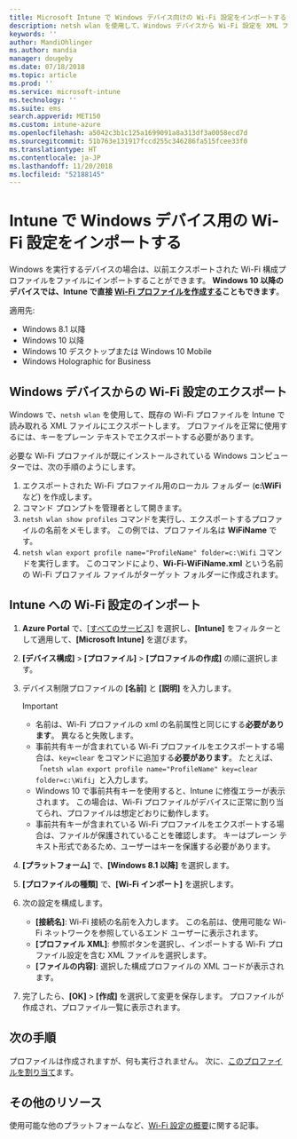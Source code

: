 ```yaml
---
title: Microsoft Intune で Windows デバイス向けの Wi-Fi 設定をインポートする - Azure | Microsoft Docs
description: netsh wlan を使用して、Windows デバイスから Wi-Fi 設定を XML ファイル形式でエクスポートします。 次に、Intune でこのファイルをインポートして、Windows 8.1、Windows 10、Windows Holographic for Business を実行するデバイス用の Wi-Fi プロファイルを作成します。
keywords: ''
author: MandiOhlinger
ms.author: mandia
manager: dougeby
ms.date: 07/18/2018
ms.topic: article
ms.prod: ''
ms.service: microsoft-intune
ms.technology: ''
ms.suite: ems
search.appverid: MET150
ms.custom: intune-azure
ms.openlocfilehash: a5042c3b1c125a1699091a8a313df3a0058ecd7d
ms.sourcegitcommit: 51b763e131917fccd255c346286fa515fcee33f0
ms.translationtype: HT
ms.contentlocale: ja-JP
ms.lasthandoff: 11/20/2018
ms.locfileid: "52188145"
---
```

# <a name="import-wi-fi-settings-for-windows-devices-in-intune"></a>Intune で Windows デバイス用の Wi-Fi 設定をインポートする

Windows を実行するデバイスの場合は、以前エクスポートされた Wi-Fi 構成プロファイルをファイルにインポートすることができます。 **Windows 10 以降のデバイスでは、Intune で直接 [Wi-Fi プロファイルを作成する](wi-fi-settings-windows.md)こともできます**。

適用先:  
- Windows 8.1 以降
- Windows 10 以降
- Windows 10 デスクトップまたは Windows 10 Mobile
- Windows Holographic for Business

## <a name="export-wi-fi-settings-from-a-windows-device"></a>Windows デバイスからの Wi-Fi 設定のエクスポート

Windows で、`netsh wlan` を使用して、既存の Wi-Fi プロファイルを Intune で読み取れる XML ファイルにエクスポートします。 プロファイルを正常に使用するには、キーをプレーン テキストでエクスポートする必要があります。

必要な Wi-Fi プロファイルが既にインストールされている Windows コンピューターでは、次の手順のようにします。

1. エクスポートされた Wi-Fi プロファイル用のローカル フォルダー (**c:\WiFi** など) を作成します。
2. コマンド プロンプトを管理者として開きます。
3. `netsh wlan show profiles` コマンドを実行し、エクスポートするプロファイルの名前をメモします。 この例では、プロファイル名は **WiFiName** です。
4. `netsh wlan export profile name="ProfileName" folder=c:\Wifi` コマンドを実行します。 このコマンドにより、**Wi-Fi-WiFiName.xml** という名前の Wi-Fi プロファイル ファイルがターゲット フォルダーに作成されます。

## <a name="import-the-wi-fi-settings-into-intune"></a>Intune への Wi-Fi 設定のインポート

1. **Azure Portal** で、[[すべてのサービス]](https://portal.azure.com) を選択し、**[Intune]** をフィルターとして適用して、**[Microsoft Intune]** を選びます。
2. **[デバイス構成]** > **[プロファイル]** > **[プロファイルの作成]** の順に選択します。
3. デバイス制限プロファイルの **[名前]** と **[説明]** を入力します。

    > [!IMPORTANT]
    > - 名前は、Wi-Fi プロファイルの xml の名前属性と同じにする**必要があります**。 異なると失敗します。
    > - 事前共有キーが含まれている Wi-Fi プロファイルをエクスポートする場合は、`key=clear` をコマンドに追加する**必要があります**。 たとえば、「`netsh wlan export profile name="ProfileName" key=clear folder=c:\Wifi`」と入力します。
    > - Windows 10 で事前共有キーを使用すると、Intune に修復エラーが表示されます。 この場合は、Wi-Fi プロファイルがデバイスに正常に割り当てられ、プロファイルは想定どおりに動作します。
    > - 事前共有キーが含まれている Wi-Fi プロファイルをエクスポートする場合は、ファイルが保護されていることを確認します。 キーはプレーン テキスト形式であるため、ユーザーはキーを保護する必要があります。

4. **[プラットフォーム]** で、**[Windows 8.1 以降]** を選択します。
5. **[プロファイルの種類]** で、**[Wi-Fi インポート]** を選択します。
6. 次の設定を構成します。
    - **[接続名]**: Wi-Fi 接続の名前を入力します。 この名前は、使用可能な Wi-Fi ネットワークを参照しているエンド ユーザーに表示されます。
    - **[プロファイル XML]**: 参照ボタンを選択し、インポートする Wi-Fi プロファイル設定を含む XML ファイルを選択します。
    - **[ファイルの内容]**: 選択した構成プロファイルの XML コードが表示されます。
7. 完了したら、**[OK]** > **[作成]** を選択して変更を保存します。 プロファイルが作成され、プロファイル一覧に表示されます。

## <a name="next-steps"></a>次の手順

プロファイルは作成されますが、何も実行されません。 次に、[このプロファイルを割り当て](device-profile-assign.md)ます。

## <a name="more-resources"></a>その他のリソース

使用可能な他のプラットフォームなど、[Wi-Fi 設定の概要](wi-fi-settings-configure.md)に関する記事。